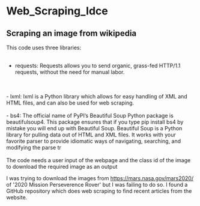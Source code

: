 # Web_Scraping_Idce

## Scraping an image from wikipedia

This code uses three libraries:
<br><br>
- requests: Requests allows you to send organic, grass-fed HTTP/1.1 requests, without the need for manual labor. 
<br>
<br>
- lxml: lxml is a Python library which allows for easy handling of XML and HTML files, and can also be used for web scraping.
<br> <br>
- bs4: The official name of PyPI’s Beautiful Soup Python package is beautifulsoup4. This package ensures that if you type pip install bs4 by mistake you will end up with Beautiful Soup. Beautiful Soup is a Python library for pulling data out of HTML and XML files. It works with your favorite parser to provide idiomatic ways of navigating, searching, and modifying the parse tr
<br> <br>
The code needs a user input of the webpage and the class id of the image to download the required image as an output

I was trying to download the images from https://mars.nasa.gov/mars2020/ of '2020 Mission Perseverence Rover' but I was failing to do so. I found a GitHub repository which does web scraping to find recent articles from the website.



